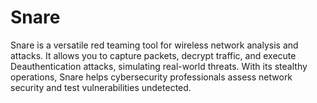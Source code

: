# Snare
Snare is a versatile red teaming tool for wireless network analysis and attacks. It allows you to capture packets, decrypt traffic, and execute Deauthentication attacks, simulating real-world threats. With its stealthy operations, Snare helps cybersecurity professionals assess network security and test vulnerabilities undetected.
